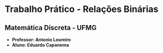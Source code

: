 # Trabalho Prático - Relações Binárias

## Matemática Discreta - UFMG

* **Professor: Antonio Loureiro**
* **Aluno: Eduardo Capanema**
